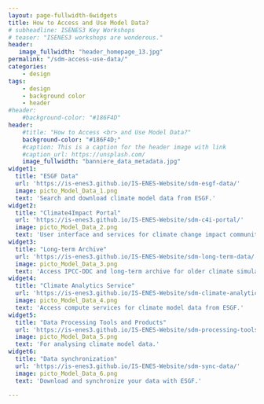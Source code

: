 ```yaml
---
layout: page-fullwidth-6widgets
title: How to Access and Use Model Data?
# subheadline: ISENES3 Key Workshops
# teaser: "ISENES3 workshops are wonderous."
header:
   image_fullwidth: "header_homepage_13.jpg"
permalink: "/sdm-access-use-data/"
categories:
    - design
tags:
    - design
    - background color
    - header
#header:
    #background-color: "#186F4D"
header:
    #title: "How to Access <br> and Use Model Data?"
    background-color: "#186F4D;"
    #caption: This is a caption for the header image with link
    #caption_url: https://unsplash.com/
    image_fullwidth: "banniere_data_metadata.jpg"
widget1:
  title: "ESGF Data"
  url: 'https://is-enes3.github.io/IS-ENES-Website/sdm-esgf-data/'
  image: picto_Model_Data_1.png
  text: 'Search and download climate model data from ESGF.'
widget2:
  title: "Climate4Impact Portal"
  url: 'https://is-enes3.github.io/IS-ENES-Website/sdm-c4i-portal/'
  image: picto_Model_Data_2.png
  text: 'User interface and services for climate change impact community.'
widget3:
  title: "Long-term Archive"
  url: 'https://is-enes3.github.io/IS-ENES-Website/sdm-long-term-data/'
  image: picto_Model_Data_3.png
  text: 'Access IPCC-DDC and long-term archive for older climate simulations'
widget4:
  title: "Climate Analytics Service"
  url: 'https://is-enes3.github.io/IS-ENES-Website/sdm-climate-analytics-data/'
  image: picto_Model_Data_4.png
  text: 'Access compute services for climate model data from ESGF.'
widget5:
  title: "Data Processing Tools and Products"
  url: 'https://is-enes3.github.io/IS-ENES-Website/sdm-processing-tools-data/'
  image: picto_Model_Data_5.png
  text: 'For analysing climate model data.'
widget6:
  title: "Data synchronization"
  url: 'https://is-enes3.github.io/IS-ENES-Website/sdm-sync-data/'
  image: picto_Model_Data_6.png
  text: 'Download and synchronize your data with ESGF.'

---
```


